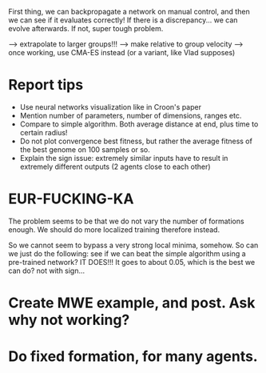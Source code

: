 First thing, we can backpropagate a network on manual control,
and then we can see if it evaluates correctly! If there is a
discrepancy... we can evolve afterwards. If not, super
tough problem.

--> extrapolate to larger groups!!!
--> make relative to group velocity
--> once working, use CMA-ES instead (or a variant, like Vlad supposes)

# Report tips
- Use neural networks visualization like in Croon's paper
- Mention number of parameters, number of dimensions, ranges etc.
- Compare to simple algorithm. Both average distance at end, plus time to certain radius!
- Do not plot convergence best fitness, but rather the average fitness of the best genome on 100 samples or so.
- Explain the sign issue: extremely similar inputs have to result in extremely different outputs (2 agents close to each other)

# EUR-FUCKING-KA
The problem seems to be that we do not vary the number of formations enough. We should do more localized training therefore instead.

So we cannot seem to bypass a very strong local minima, somehow. So can we just do the following: see if we can beat the 
simple algorithm using a pre-trained network? IT DOES!!! It goes to about 0.05, which is the best we can  do? not with sign...

# Create MWE example, and post. Ask why not working?

# Do fixed formation, for many agents.
